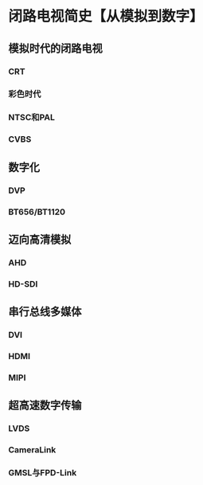 # 闭路电视简史【从模拟到数字】



## 模拟时代的闭路电视



### CRT



### 彩色时代



### NTSC和PAL



### CVBS



## 数字化



### DVP



### BT656/BT1120



## 迈向高清模拟



### AHD



### HD-SDI



## 串行总线多媒体



### DVI



### HDMI



### MIPI



## 超高速数字传输



### LVDS



### CameraLink



### GMSL与FPD-Link